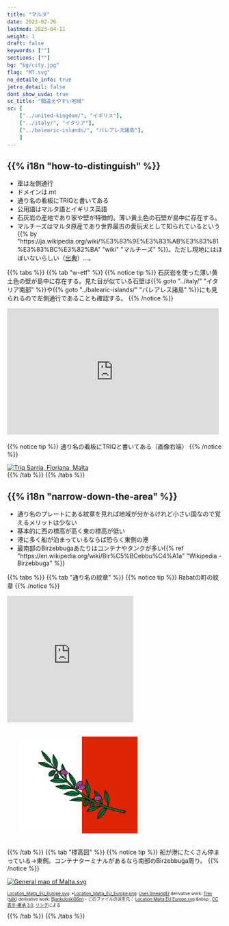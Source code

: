 ```yaml
---
title: "マルタ"
date: 2023-02-26
lastmod: 2023-04-11
weight: 1
draft: false
keywords: [""]
sections: [""]
bg: "bg/city.jpg"
flag: "MT.svg"
no_detaile_info: true
jetro_detail: false
dont_show_usda: true
sc_title: "間違えやすい地域"
sc: [
    ["../united-kingdom/", "イギリス"],
    ["../italy/", "イタリア"],
    ["../balearic-islands/", "バレアレス諸島"],
    ]
---
```



<div class="main-desciption country-description">
    <h2 class="section-title">{{% i18n "how-to-distinguish" %}}</h2>
    <ul class="rule-list">
        <li>車は<span class="quiz">左側</span>通行</li>
        <li>ドメインは<span class="quiz">.mt</span></li>
        <li>通り名の看板に<span class="quiz">TRIQ</span>と書いてある</li>
        <li>公用語は<span class="quiz">マルタ語とイギリス英語</span></li>
        <li><span class="quiz">石灰岩の産地</span>であり家や壁が特徴的。薄い黄土色の石壁が島中に存在する。</li>
        <li>マルチーズはマルタ原産であり世界最古の愛玩犬として知られているという{{% by "https://ja.wikipedia.org/wiki/%E3%83%9E%E3%83%AB%E3%83%81%E3%83%BC%E3%82%BA" "wiki" "マルチーズ" %}}。ただし現地にはほぼいないらしい（<a href="https://note.interlink.blog/n/ncba2cd9e0679">出典</a>）...。</li>
    </ul>
</div>


{{% tabs  %}}
{{% tab "w-etf" %}}
{{% notice tip %}}
石灰岩を使った薄い黄土色の壁が島中に存在する。見た目が似ている石壁は{{% goto "../italy/" "イタリア南部" %}}や{{% goto "../balearic-islands/" "バレアレス諸島" %}}にも見られるので<span class="quiz">左側</span>通行であることも確認する。
{{% /notice %}}
<div class="googlemap-if">
<iframe src="https://www.google.com/maps/embed?pb=!4v1679668368631!6m8!1m7!1szvW6wnu1XpdR1QvIMk99Rg!2m2!1d35.8560548181086!2d14.41273861118275!3f276.1221585632379!4f0.29597480058619396!5f3.325193203789971" width="495" height="295" style="border:0;" allowfullscreen="" loading="lazy" referrerpolicy="no-referrer-when-downgrade"></iframe>
</div>

{{% notice tip %}}
通り名の看板に<span class="quiz">TRIQ</span>と書いてある（画像右端）
{{% /notice %}}

<div class="googlemap-if">
<a data-flickr-embed="true" href="https://www.flickr.com/photos/andrewmilligansumo/48354921272/in/photolist-2gEXBrb-2g7ns4Q-nyMxV-2gEXF1u-CiRNs7-2gEX3jU-2g6RtNM-2g6RciT-2gEXHdg-BMGX2H-CiStCG-2gEWXUG-2gEWXgn-2g7qHLy-AG85yM-BoFd7j-2g6K9AW-CiUgHW-2g7nifC-2gEY7tE-2gEXEgo-CiTn2y-2g6RC2K-2g6R3io-2g7nPd1-2g7mX3i-2g7mLgD-2g7mWEj-2g7n3mh-2g7mKVU-2g7mXmE-2gEXGX1-2g7mY8x-2g7mKh4-2g7pkDR-2g7mXFY-2g7mJci-2g7mNyy-2g7mMro-2g7mLHu-2g7mXEZ-BU9GzQ-2g7nhZC-2g7nzpK-2g7tcdj-2gEY2i4-2gGx1Nu-2gEXsda-2gGwkPr-2g6RATd" title="Triq Sarria, Floriana, Malta"><img src="https://live.staticflickr.com/65535/48354921272_452815e7f7_z.jpg" width="640" height="427" alt="Triq Sarria, Floriana, Malta"/></a><script async src="//embedr.flickr.com/assets/client-code.js" charset="utf-8"></script>
</div>
{{% /tab %}}
{{% /tabs %}}


<div class="main-desciption country-description">
    <h2 class="section-title">{{% i18n "narrow-down-the-area" %}}</h2>
    <ul class="rule-list">
        <li>通り名のプレートにある紋章を見れば地域が分かるけれど小さい国なので覚えるメリットは少ない</li>
        <li>基本的に西の標高が高く東の標高が低い</li>
        <li>港に多く船が泊まっているならば恐らく東側の港</li>
        <li>最南部のBirżebbuġaあたりはコンテナやタンクが多い{{% ref "https://en.wikipedia.org/wiki/Bir%C5%BCebbu%C4%A1a" "Wikipedia - Birżebbuġa" %}}</li>
    </ul>
</div>



{{% tabs  %}}
{{% tab "通り名の紋章" %}}
{{% notice tip %}}
Rabatの町の紋章
{{% /notice %}}
<div class="googlemap-if">
<iframe src="https://www.google.com/maps/embed?pb=!4v1688016496533!6m8!1m7!1s6wNHZYY4zm1wKWBe2t6Uvg!2m2!1d35.87682620465242!2d14.39919741634585!3f35.53437489022956!4f12.242743299431226!5f3.325193203789971" width="295" height="295" style="border:0;" allowfullscreen="" loading="lazy" referrerpolicy="no-referrer-when-downgrade"></iframe>
<div style="margin:30px;pointer-events:none;">
<img src="malta-cityflag.png" width="275px">
</div>
</div>
{{% /tab %}}
{{% tab "標高図" %}}
{{% notice tip %}}
船が港にたくさん停まっている→東側。コンテナターミナルがあるなら南部のBirżebbuġa周り。
{{% /notice %}}

<div class="googlemap-if">
<p><a href="https://commons.wikimedia.org/wiki/File:General_map_of_Malta.svg#/media/ファイル:General_map_of_Malta.svg"><img src="https://upload.wikimedia.org/wikipedia/commons/9/9b/General_map_of_Malta.svg" alt="General map of Malta.svg" height="433" width="502"></a></p><p style="font-size:0.7em"><a href="//commons.wikimedia.org/wiki/File:Location_Malta_EU_Europe.svg" title="File:Location Malta EU Europe.svg">Location_Malta_EU_Europe.svg</a>: *<a href="//commons.wikimedia.org/wiki/File:Location_Malta_EU_Europe.png" title="File:Location Malta EU Europe.png">Location_Malta_EU_Europe.png</a>: <a href="https://en.wikipedia.org/wiki/en:User:3meandEr" class="extiw" title="w:en:User:3meandEr">User:3meandEr</a>
derivative work: <a href="//commons.wikimedia.org/wiki/User:Trex" title="User:Trex">Trex</a> (<a href="//commons.wikimedia.org/wiki/User_talk:Trex" title="User talk:Trex"><span class="signature-talk">talk</span></a>)
derivative work: <a href="//commons.wikimedia.org/wiki/User:Bjankuloski06en" title="User:Bjankuloski06en">Bjankuloski06en</a> - このファイルの派生元： <a href="//commons.wikimedia.org/wiki/File:Location_Malta_EU_Europe.svg" title="File:Location Malta EU Europe.svg">Location Malta EU Europe.svg</a>:&amp;nbsp;<a href="//commons.wikimedia.org/wiki/File:Location_Malta_EU_Europe.svg" class="image"></a>, <a href="https://creativecommons.org/licenses/by-sa/3.0" title="Creative Commons Attribution-Share Alike 3.0">CC 表示-継承 3.0</a>, <a href="https://commons.wikimedia.org/w/index.php?curid=25170149">リンク</a>による</p>
</div>
{{% /tab %}}
{{% /tabs %}}
